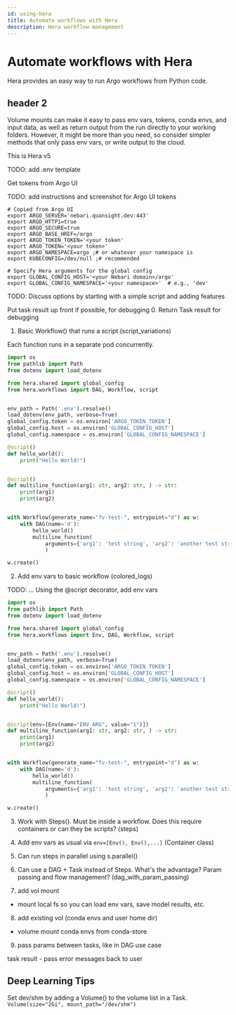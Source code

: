 ```yaml
---
id: using-hera
title: Automate workflows with Hera
description: Hera workflow management
---
```


# Automate workflows with Hera

Hera provides an easy way to run Argo workflows from Python code.

## header 2

Volume mounts can make it easy to pass env vars, tokens, conda envs, and input data, as well as return output from the run directly to your working folders.  However, it might be more than you need, so consider simpler methods that only pass env vars, or write output to the cloud.

This is Hera v5

TODO: add .env template

Get tokens from Argo UI

TODO: add instructions and screenshot for Argo UI tokens

```
# Copied from Argo UI
export ARGO_SERVER='nebari.quansight.dev:443'
export ARGO_HTTP1=true
export ARGO_SECURE=true
export ARGO_BASE_HREF=/argo
export ARGO_TOKEN_TOKEN='<your token'
export ARGO_TOKEN='<your token>'
export ARGO_NAMESPACE=argo ;# or whatever your namespace is
export KUBECONFIG=/dev/null ;# recommended

# Specify Hera arguments for the global config
export GLOBAL_CONFIG_HOST='<your Nebari domain>/argo'
export GLOBAL_CONFIG_NAMESPACE='<your namespace>'  # e.g., 'dev'
```

TODO: Discuss options by starting with a simple script and adding features

Put task result up front if possible, for debugging
0. Return Task result for debugging


1. Basic Workflow() that runs a script (script_variations)

Each function runs in a separate pod concurrently.

```python
import os
from pathlib import Path
from dotenv import load_dotenv

from hera.shared import global_config
from hera.workflows import DAG, Workflow, script


env_path = Path('.env').resolve()
load_dotenv(env_path, verbose=True)
global_config.token = os.environ['ARGO_TOKEN_TOKEN']
global_config.host = os.environ['GLOBAL_CONFIG_HOST']
global_config.namespace = os.environ['GLOBAL_CONFIG_NAMESPACE']

@script()
def hello_world():
    print("Hello World!")


@script()
def multiline_function(arg1: str, arg2: str, ) -> str:
    print(arg1)
    print(arg2)


with Workflow(generate_name="fv-test-", entrypoint="d") as w:
    with DAG(name='d'):
        hello_world()
        multiline_function(
            arguments={'arg1': 'test string', 'arg2': 'another test string'}
            )

w.create()
```

2. Add env vars to basic workflow (colored_logs)

TODO: ... Using the @script decorator, add env vars

```python
import os
from pathlib import Path
from dotenv import load_dotenv

from hera.shared import global_config
from hera.workflows import Env, DAG, Workflow, script


env_path = Path('.env').resolve()
load_dotenv(env_path, verbose=True)
global_config.token = os.environ['ARGO_TOKEN_TOKEN']
global_config.host = os.environ['GLOBAL_CONFIG_HOST']
global_config.namespace = os.environ['GLOBAL_CONFIG_NAMESPACE']

@script()
def hello_world():
    print("Hello World!")


@script(env=[Env(name="ENV_ARG", value="1")])
def multiline_function(arg1: str, arg2: str, ) -> str:
    print(arg1)
    print(arg2)


with Workflow(generate_name="fv-test-", entrypoint="d") as w:
    with DAG(name='d'):
        hello_world()
        multiline_function(
            arguments={'arg1': 'test string', 'arg2': 'another test string'}
            )

w.create()
```

3. Work with Steps().  Must be inside a workflow.  Does this require containers or can they be scripts? (steps)



4. Add env vars as usual via `env=[Env(), Env(),...]` (Container class)
5. Can run steps in parallel using s.parallel()
6. Can use a DAG + Task instead of Steps.  What's the advantage?  Param passing and flow management? (dag_with_param_passing)
7. add vol mount
- mount local fs so you can load env vars, save model results, etc.
8. add existing vol (conda envs and user home dir)
- volume mount conda envs from conda-store
9. pass params between tasks, like in DAG use case

task result - pass error messages back to user

## Deep Learning Tips
Set dev/shm by adding a Volume() to the volume list in a Task.  `Volume(size="2Gi", mount_path="/dev/shm")`


